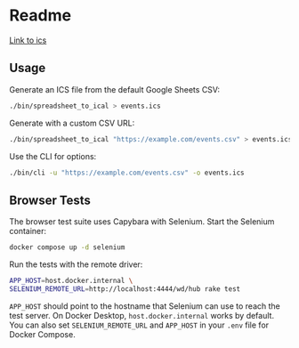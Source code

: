 # Readme


[Link to ics](https://raw.githubusercontent.com/zewelor/ps_events/refs/heads/main/events.ics)

## Usage


Generate an ICS file from the default Google Sheets CSV:

```bash
./bin/spreadsheet_to_ical > events.ics
```

Generate with a custom CSV URL:

```bash
./bin/spreadsheet_to_ical "https://example.com/events.csv" > events.ics
```

Use the CLI for options:

```bash
./bin/cli -u "https://example.com/events.csv" -o events.ics
```

## Browser Tests

The browser test suite uses Capybara with Selenium. Start the Selenium container:

```bash
docker compose up -d selenium
```

Run the tests with the remote driver:

```bash
APP_HOST=host.docker.internal \
SELENIUM_REMOTE_URL=http://localhost:4444/wd/hub rake test
```

`APP_HOST` should point to the hostname that Selenium can use to reach the test
server. On Docker Desktop, `host.docker.internal` works by default. You can also
set `SELENIUM_REMOTE_URL` and `APP_HOST` in your `.env` file for Docker Compose.
